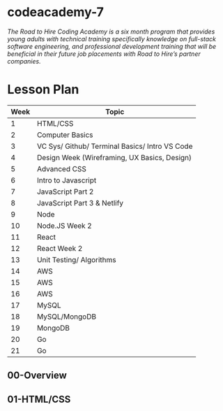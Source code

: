 # codeacademy-7

*The Road to Hire Coding Academy is a six month program that provides young adults with technical training specifically knowledge on full-stack software engineering, and professional development training that will be beneficial in their future job placements with Road to Hire’s partner companies.*

#	Lesson Plan

|Week  | Topic |
|--|--|
|1  | HTML/CSS |
|2	| Computer Basics |
|3  | VC Sys/ Github/ Terminal Basics/ Intro VS Code |
|4	| Design Week (Wireframing, UX Basics, Design) |
|5  | Advanced CSS  |
|6	| Intro to Javascript |
|7  | JavaScript Part 2 |
|8	| JavaScript Part 3 & Netlify |
|9  | Node |
|10	| Node.JS Week 2|
|11 | React |
|12	| React Week 2 |
|13 | Unit Testing/ Algorithms |
|14	| AWS |
|15 | AWS |
|16	| AWS |
|17 | MySQL  |
|18	| MySQL/MongoDB  |
|19 | MongoDB |
|20	| Go |
|21 | Go |








## 00-Overview



## 01-HTML/CSS



